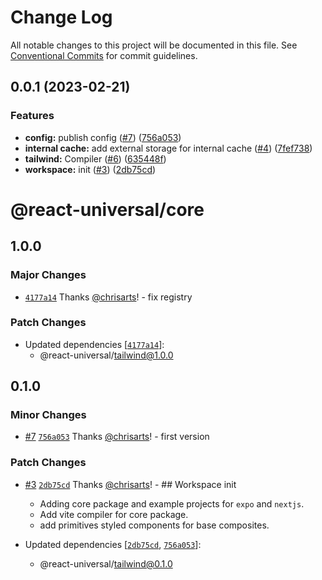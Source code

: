 # Change Log

All notable changes to this project will be documented in this file.
See [Conventional Commits](https://conventionalcommits.org) for commit guidelines.

## 0.0.1 (2023-02-21)

### Features

- **config:** publish config ([#7](https://github.com/react-universal/tailwind/issues/7)) ([756a053](https://github.com/react-universal/tailwind/commit/756a0537c26bb5599d11546c078fe470a16c996d))
- **internal cache:** add external storage for internal cache ([#4](https://github.com/react-universal/tailwind/issues/4)) ([7fef738](https://github.com/react-universal/tailwind/commit/7fef73832b54e408bf783ba19b570ba0494d9597))
- **tailwind:** Compiler ([#6](https://github.com/react-universal/tailwind/issues/6)) ([635448f](https://github.com/react-universal/tailwind/commit/635448ff6eed8a9110e5fdd7bcebebf301f029fa))
- **workspace:** init ([#3](https://github.com/react-universal/tailwind/issues/3)) ([2db75cd](https://github.com/react-universal/tailwind/commit/2db75cdfbdedebc82143aa7862a6a16569fc9204))

# @react-universal/core

## 1.0.0

### Major Changes

- [`4177a14`](https://github.com/react-universal/tailwind/commit/4177a147e01bc6eaceae683d83d3c17fdd9e1522) Thanks [@chrisarts](https://github.com/chrisarts)! - fix registry

### Patch Changes

- Updated dependencies [[`4177a14`](https://github.com/react-universal/tailwind/commit/4177a147e01bc6eaceae683d83d3c17fdd9e1522)]:
  - @react-universal/tailwind@1.0.0

## 0.1.0

### Minor Changes

- [#7](https://github.com/react-universal/tailwind/pull/7) [`756a053`](https://github.com/react-universal/tailwind/commit/756a0537c26bb5599d11546c078fe470a16c996d) Thanks [@chrisarts](https://github.com/chrisarts)! - first version

### Patch Changes

- [#3](https://github.com/react-universal/tailwind/pull/3) [`2db75cd`](https://github.com/react-universal/tailwind/commit/2db75cdfbdedebc82143aa7862a6a16569fc9204) Thanks [@chrisarts](https://github.com/chrisarts)! - ## Workspace init

  - Adding core package and example projects for `expo` and `nextjs`.
  - Add vite compiler for core package.
  - add primitives styled components for base composites.

- Updated dependencies [[`2db75cd`](https://github.com/react-universal/tailwind/commit/2db75cdfbdedebc82143aa7862a6a16569fc9204), [`756a053`](https://github.com/react-universal/tailwind/commit/756a0537c26bb5599d11546c078fe470a16c996d)]:
  - @react-universal/tailwind@0.1.0
